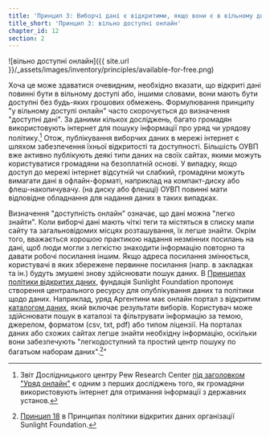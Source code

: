 ```yaml
---
title: 'Принцип 3: Виборчі дані є відкритими, якщо вони є в вільному доступі онлайн.'
title_short: 'Принцип 3: вільно доступні онлайн'
chapter_id: 12
section: 2
---
```


![вільно доступні онлайн]({{ site.url }}/\_assets/images/inventory/principles/available-for-free.png)

Хоча це може здаватися очевидним, необхідно вказати, що відкриті дані повинні бути в вільному доступі або, іншими словами, вони мають бути доступні без будь-яких грошових обмежень. Формулювання принципу "у вільному доступі онлайн" часто скорочується до визначення "доступні дані". За даними кількох досліджень, багато громадян використовують інтернет для пошуку інформації про уряд чи урядову політику.[^1] Отож, публікування виборчих даних в мережі інтернет є шляхом забезпечення їхньої відкритості та доступності. Більшість ОУВП вже активно публікують деякі типи даних на своїх сайтах, якими можуть користуватися громадяни на безоплатній основі. У випадку, якщо доступ до мережі інтернет відсутній чи слабкий, громадяни можуть вимагати дані в офлайн-форматі, наприклад на компакт-диску або флеш-накопичувачу. (на диску або флешці) ОУВП повинні мати відповідне обладнання для надання даних в таких випадках.

Визначення "доступність онлайн" означає, що дані можна "легко знайти". Коли виборчі дані мають чіткі теги та містяться в списку мапи сайту та загальновідомих місцях розташування, їх легше знайти. Окрім того, вважається хорошою практикою надання незмінних посилань на дані, щоб люди могли з легкістю знаходити інформацію повторно та давати робочі посилання іншим. Якщо адреса посилання змінюється, користувачі в яких збережене первинне посилання (напр. в закладках та ін.) будуть змушені знову здійснювати пошук даних. В [Принципах політики відкритих даних](http://sunlightfoundation.com/opendataguidelines/#data-portals-and-websites), фундація Sunlight Foundation пропонує створення центрального ресурсу для опублікування даних та політики щодо даних. Наприклад, уряд Аргентини має онлайн портал з відкритим [каталогом даних](http://datospublicos.gob.ar/data/dataset), який включає результати виборів. Користувач може здійснювати пошук в каталозі та фільтрувати інформацію за темою, джерелом, форматом (csv, txt, pdf) або типом ліцензії. На порталах даних або схожих сайтах легше знайти необхідну інформацію, оскільки вони забезпечують "легкодоступний та простий центр пошуку по багатьом наборам даних".[^2]"

[^1]: Звіт Дослідницького центру Pew Research Center [під заголовком "Уряд онлайн"](http://www.pewinternet.org/2010/04/27/government-online/) є одним з перших досліджень того, як громадяни використовують інтернет для отримання інформації з державних установ.
[^2]: [Принцип 18](http://sunlightfoundation.com/opendataguidelines/#data-portals-and-websites) в Принципах політики відкритих даних організації Sunlight Foundation.
